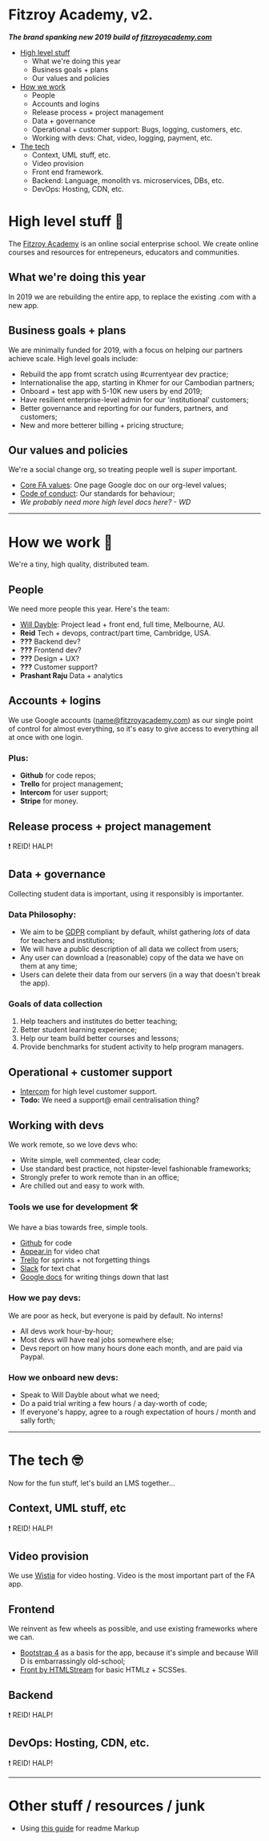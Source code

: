 # Fitzroy Academy, v2.
***The brand spanking new 2019 build of [fitzroyacademy.com](https://fitzroyacademy.com)***

* [High level stuff](#high-level-stuff-)
	* What we're doing this year
	* Business goals + plans
	* Our values and policies
* [How we work](#how-we-work-)
	* People
	* Accounts and logins
	* Release process + project management
	* Data + governance
	* Operational + customer support: Bugs, logging, customers, etc.
	* Working with devs: Chat, video, logging, payment, etc.
* [The tech](#the-tech-)
	* Context, UML stuff, etc.
	* Video provision
	* Front end framework. 
	* Backend: Language, monolith vs. microservices, DBs, etc.
	* DevOps: Hosting, CDN, etc.

# High level stuff 🥰

The [Fitzroy Academy](https://fitzroyacademy.com) is an online social enterprise school. We create online courses and resources for entrepeneurs, educators and communities.

## What we're doing this year

In 2019 we are rebuilding the entire app, to replace the existing .com with a new app.

## Business goals + plans

We are minimally funded for 2019, with a focus on helping our partners achieve scale. High level goals include:

* Rebuild the app fromt scratch using #currentyear dev practice;
* Internationalise the app, starting in Khmer for our Cambodian partners;
* Onboard + test app with 5-10K new users by end 2019;
* Have resilient enterprise-level admin for our 'institutional' customers;
* Better governance and reporting for our funders, partners, and customers;
* New and more betterer billing + pricing structure;

## Our values and policies

We're a social change org, so treating people well is _super_ important.

* [Core FA values](https://docs.google.com/document/d/1yxG_t3YyqWMZkBnVSjN-I9gKSnDiy5q78N4uGndV-2s/edit#): One page Google doc on our org-level values;
* [Code of conduct](https://fitzroyacademy.com/conduct): Our standards for behaviour;
* _We probably need more high level docs here? - WD_

-------

# How we work 💬

We're a tiny, high quality, distributed team.

## People

We need more people this year. Here's the team:

* [Will Dayble](http://willdayble.com/): Project lead + front end, full time, Melbourne, AU.
* **Reid** Tech + devops, contract/part time, Cambridge, USA.
* **???** Backend dev?
* **???** Frontend dev?
* **???** Design + UX?
* **???** Customer support?
* **Prashant Raju** Data + analytics


## Accounts + logins

We use Google accounts (name@fitzroyacademy.com) as our single point of control for almost everything, so it's easy to give access to everything all at once with one login.

### Plus:

* **Github** for code repos;
* **Trello** for project management;
* **Intercom** for user support;
* **Stripe** for money.

## Release process + project management

❗️ REID! HALP!

## Data + governance

Collecting student data is important, using it responsibly is importanter.

### Data Philosophy:

* We aim to be [GDPR](https://eugdpr.org/) compliant by default, whilst gathering _lots_ of data for teachers and institutions;
* We will have a public description of all data we collect from users;
* Any user can download a (reasonable) copy of the data we have on them at any time;
* Users can delete their data from our servers (in a way that doesn't break the app).

### Goals of data collection

1. Help teachers and institutes do better teaching;
2. Better student learning experience;
3. Help our team build better courses and lessons;
4. Provide benchmarks for student activity to help program managers.

## Operational + customer support

* [Intercom](https://www.intercom.com/) for high level customer support.
* **Todo:** We need a support@ email centralisation thing?

## Working with devs

We work remote, so we love devs who:

* Write simple, well commented, clear code;
* Use standard best practice, not hipster-level fashionable frameworks;
* Strongly prefer to work remote than in an office;
* Are chilled out and easy to work with.

### Tools we use for development 🛠

We have a bias towards free, simple tools.

* [Github](https://www.github.com) for code
* [Appear.in](https://appear.in/fitzroyacademy) for video chat 
* [Trello](https://trello.com) for sprints + not forgetting things
* [Slack](https://www.slack.com) for text chat
* [Google docs](https://www.google.com/docs/about/) for writing things down that last

### How we pay devs:

We are poor as heck, but everyone is paid by default. No interns!

* All devs work hour-by-hour;
* Most devs will have real jobs somewhere else;
* Devs report on how many hours done each month, and are paid via Paypal.

### How we onboard new devs:

* Speak to Will Dayble about what we need;
* Do a paid trial writing a few hours / a day-worth of code;
* If everyone's happy, agree to a rough expectation of hours / month and sally forth;

-------

# The tech 🤓

Now for the fun stuff, let's build an LMS together...

## Context, UML stuff, etc 

❗️ REID! HALP!

## Video provision

We use [Wistia](https://wistia.com/) for video hosting. Video is the most important part of the FA app.

## Frontend

We reinvent as few wheels as possible, and use existing frameworks where we can.

* [Bootstrap 4](https://getbootstrap.com/docs/4.0/getting-started/introduction/) as a basis for the app, because it's simple and because Will D is embarrassingly old-school;
* [Front by HTMLStream](http://bit.ly/front-template) for basic HTMLz + SCSSes.

## Backend

❗️ REID! HALP!

## DevOps: Hosting, CDN, etc.

❗️ REID! HALP!

-------

# Other stuff / resources / junk

* Using [this guide](https://github.com/tchapi/markdown-cheatsheet/blob/master/README.md) for readme Markup

